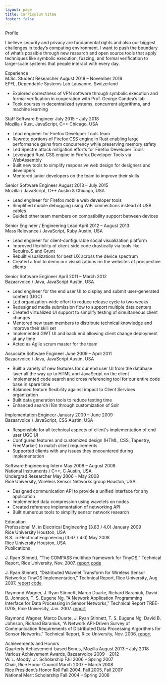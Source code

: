 ```yaml
---
layout: page
title: Curriculum Vitae
footer: false
---
```


<div class="section">Profile</div>

I believe security and privacy are fundamental rights and also our biggest
challenges in today’s computing environment. I want to push the boundary of
what’s possible through new research and open source tools that apply techniques
like symbolic execution, fuzzing, and formal verification to large-scale systems
that people interact with every day.

<div class="section">Experience</div>

<div class="row">
  <div class="lr pri">
    <span>M.Sc. Student Researcher</span>
    <span>August 2018 – November 2018</span>
  </div>
  <div class="lr sec">
    <span>EPFL, Dependable Systems Lab</span>
    <span>Lausanne, Switzerland</span>
  </div>
</div>

  - Explored correctness of VPN software through symbolic execution and formal
    verification in cooperation with Prof. George Candea’s lab
  - Took courses in decentralized systems, concurrent algorithms, and machine
    learning

<div class="row">
  <div class="lr pri">
    <span>Staff Software Engineer</span>
    <span>July 2015 – July 2018</span>
  </div>
  <div class="lr sec">
    <span>Mozilla / Rust, JavaScript, C++</span>
    <span>Chicago, USA</span>
  </div>
</div>

  - Lead engineer for Firefox Developer Tools team
  - Rewrote portions of Firefox CSS engine in Rust enabling large
    performance gains from concurrency while preserving memory safety
  - Led Spectre attack mitigation efforts for Firefox Developer Tools
  - Leveraged Rust CSS engine in Firefox Developer Tools via WebAssembly
  - Built new tools to simplify responsive web design for designers and
    developers
  - Mentored junior developers on the team to improve their skills

<div class="row">
  <div class="lr pri">
    <span>Senior Software Engineer</span>
    <span>August 2013 – July 2015</span>
  </div>
  <div class="lr sec">
    <span>Mozilla / JavaScript, C++</span>
    <span>Austin &amp; Chicago, USA</span>
  </div>
</div>

  - Lead engineer for Firefox mobile web developer tools
  - Simplified mobile debugging using WiFi connections instead of USB
    cables
  - Guided other team members on compatibility support between devices

<div class="row">
  <div class="lr pri">
    <span>Senior Engineer / Engineering Lead</span>
    <span>April 2012 – August 2013</span>
  </div>
  <div class="lr sec">
    <span>Mass Relevance / JavaScript, Ruby</span>
    <span>Austin, USA</span>
  </div>
</div>

  - Lead engineer for client-configurable social visualization platform
  - Improved flexibility of client-side code drastically via tools like
    RequireJS and Grunt
  - Rebuilt visualizations for best UX across the device spectrum
  - Created a tool to demo our visualizations on the websites of
    prospective clients

<div class="row">
  <div class="lr pri">
    <span>Senior Software Engineer</span>
    <span>April 2011 – March 2012</span>
  </div>
  <div class="lr sec">
    <span>Bazaarvoice / Java, JavaScript</span>
    <span>Austin, USA</span>
  </div>
</div>

  - Lead engineer for the end user UI to display and submit user-generated
    content (UGC)
  - Led organization-wide effort to reduce release cycle to two weeks
  - Redesigned media submission flow to support multiple data centers
  - Created virtualized UI support to simplify testing of simultaneous client
    changes
  - Mentored new team members to distribute technical knowledge and improve
    their skill set
  - Implemented GWT UI and back end allowing client change deployment at any
    time
  - Acted as Agile scrum master for the team

<div class="row">
  <div class="lr pri">
    <span>Associate Software Engineer</span>
    <span>June 2009 – April 2011</span>
  </div>
  <div class="lr sec">
    <span>Bazaarvoice / Java, JavaScript</span>
    <span>Austin, USA</span>
  </div>
</div>

  - Built a variety of new features for our end user UI from the database layer
    all the way up to HTML and JavaScript on the client
  - Implemented code search and cross referencing tool for our entire code base
    in spare time
  - Balanced feature flexibility against impact to Client Services organization
  - Built data generation tools to reduce testing time
  - Enhanced search i18n through customization of Solr

<div class="row">
  <div class="lr pri">
    <span>Implementation Engineer</span>
    <span>January 2009 – June 2009</span>
  </div>
  <div class="lr sec">
    <span>Bazaarvoice / JavaScript, CSS</span>
    <span>Austin, USA</span>
  </div>
</div>

  - Responsible for all technical aspects of client's implementation of end user
    UGC UI
  - Configured features and customized design (HTML, CSS, Tapestry, FreeMarker)
    to match client requirements
  - Supported clients with any issues they encountered during implementation

<div class="row">
  <div class="lr pri">
    <span>Software Engineering Intern</span>
    <span>May 2008 – August 2008</span>
  </div>
  <div class="lr sec">
    <span>National Instruments / C++, C</span>
    <span>Austin, USA</span>
  </div>
</div>

<div class="row">
  <div class="lr pri">
    <span>Undergrad Researcher</span>
    <span>May 2006 – May 2008</span>
  </div>
  <div class="lr sec">
    <span>Rice University, Wireless Sensor Networks group</span>
    <span>Houston, USA</span>
  </div>
</div>

  - Designed communication API to provide a unified interface for any
    application
  - Implemented data compression using wavelets on nodes
  - Created reference implementation of networking API
  - Built numerous tools to simplify sensor network research

<div class="section">Education</div>

<div class="row">
  <div class="lr pri">
    <span>Professional M. in Electrical Engineering (3.83 / 4.0)</span>
    <span>January 2009</span>
  </div>
  <div class="lr sec">
    <span>Rice University</span>
    <span>Houston, USA</span>
  </div>
</div>

<div class="row">
  <div class="lr pri">
    <span>B.S. in Electrical Engineering (3.67 / 4.0)</span>
    <span>May 2008</span>
  </div>
  <div class="lr sec">
    <span>Rice University</span>
    <span>Houston, USA</span>
  </div>
</div>

<div class="section">Publications</div>

J. Ryan Stinnett, “The COMPASS multihop framework for TinyOS,” Technical
Report, Rice University, Nov. 2007.
[report](https://convolv.es/compass-dsr-tinyos/)
[code](https://github.com/jryans/compass-dsr-tinyos)

J. Ryan Stinnett, “Distributed Wavelet Transform for Wireless Sensor
Networks: TinyOS Implementation,” Technical Report, Rice University,
Aug. 2007.
[report](https://github.com/jryans/wavelet-tinyos/blob/master/README.md)
[code](https://github.com/jryans/wavelet-tinyos)

Raymond Wagner, J. Ryan Stinnett, Marco Duarte, Richard Baraniuk, David
B. Johnson, T. S. Eugene Ng, “A Network Application Programming
Interface for Data Processing in Sensor Networks,” Technical Report
TREE-0705, Rice University, Jan. 2007.
[report](https://www.cs.rice.edu/~eugeneng/papers/wagnerTREE0705.pdf)

Raymond Wagner, Marco Duarte, J. Ryan Stinnett, T. S. Eugene Ng, David
B. Johnson, Richard Baraniuk, “A Network API-Driven Survey of
Communication Requirements of Distributed Data Processing Algorithms for
Sensor Networks,” Technical Report, Rice University, Nov. 2006.
[report](http://www-ece.rice.edu/~rwagner/IPSN-API-survey.pdf)

<div class="section">Achievements and Honors</div>

<div class="lr">
  <span>Quarterly Achievement-based Bonus, Mozilla</span>
  <span class="pri">August 2013 – July 2018</span>
</div>

<div class="lr">
  <span>Various Achievement Awards, Bazaarvoice</span>
  <span class="pri">2009 – 2012</span>
</div>

<div class="lr">
  <span>W. L. Moody, Jr. Scholarship</span>
  <span class="pri">Fall 2006 – Spring 2007</span>
</div>

<div class="lr">
  <span>Chair, Rice Honor Council</span>
  <span class="pri">March 2007 – March 2008</span>
</div>

<div class="lr">
  <span>Rice President’s Honor Roll</span>
  <span class="pri">Fall 2004, Fall 2005, Fall 2007</span>
</div>

<div class="lr">
  <span>National Merit Scholarship</span>
  <span class="pri">Fall 2004 – Spring 2008</span>
</div>
